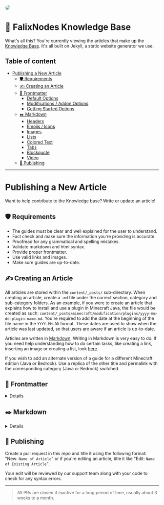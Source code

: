 <img style="border-radius: 20px;" src="https://i.imgur.com/nyoM6z6.png">

# 📖 FalixNodes Knowledge Base

What's all this? You're currently viewing the articles that make up the [Knowledge Base](https://kb.falixnodes.net/). It's all built on Jekyll, a static website generator we use.

## Table of content

-   [Publishing a New Article](https://github.com/FalixNodes-Software/KB-articles#publishing-a-new-article)
    -   [🛡️ Requirements](https://github.com/FalixNodes-Software/KB-articles#%EF%B8%8F-requirements)
    -   [✍️ Creating an Article](https://github.com/FalixNodes-Software/KB-articles#%EF%B8%8F-creating-an-article)
    -   [📃️ Frontmatter](https://github.com/FalixNodes-Software/KB-articles#%EF%B8%8F-frontmatter)
        -   [Default Options](https://github.com/FalixNodes-Software/KB-articles#default-options)
        -   [Modifications / Addon Options](https://github.com/FalixNodes-Software/KB-articles#modifications--addon-options)
        -   [Getting Started Options](https://github.com/FalixNodes-Software/KB-articles#getting-started-options)
    -   [✒️ Markdown](https://github.com/FalixNodes-Software/KB-articles#%EF%B8%8F-markdown)
        -   [Headers](https://github.com/FalixNodes-Software/KB-articles#headers)
        -   [Emojis / Icons](https://github.com/FalixNodes-Software/KB-articles#emojis--icons)
        -   [Images](https://github.com/FalixNodes-Software/KB-articles#images)
        -   [Lists](https://github.com/FalixNodes-Software/KB-articles#lists)
        -   [Colored Text](https://github.com/FalixNodes-Software/KB-articles#colored-text)
        -   [Tabs](https://github.com/FalixNodes-Software/KB-articles#tabs)
        -   [Blockquote](https://github.com/FalixNodes-Software/KB-articles#blockquote)
        -   [Video](https://github.com/FalixNodes-Software/KB-articles#video)
    -   [📢️ Publishing](https://github.com/FalixNodes-Software/KB-articles#%EF%B8%8F-publishing)

---

# Publishing a New Article

Want to help contribute to the Knowledge base? Write or update an article!

## 🛡️ Requirements

-   The guides must be clear and well explained for the user to understand.
-   Fact check and make sure the information you're providing is accurate.
-   Proofread for any grammatical and spelling mistakes.
-   Validate markdown and html syntax.
-   Provide proper frontmatter.
-   Use valid links and images.
-   Make sure guides are up-to-date.

## ✍️ Creating an Article

All articles are stored within the `content/_posts/` sub-directory. When creating an article, create a `.md` file under the correct section, category and sub-category folders. As an example, if you were to create an article that explains how to install and use a plugin in Minecraft Java, the file would be created as such: `content/_posts/minecraft/modification/plugins/yyyy-mm-dd-plugin-name.md`. You're required to add the date at the beginning of the file name in the `YYYY-MM-DD` format. These dates are used to show when the article was last updated, so that users are aware if an article is up-to-date.

Articles are written in [Markdown](https://www.markdownguide.org/getting-started/). Writing in Markdown is very easy to do. If you need help understanding how to do certain tasks, like creating a link, inserting an image or creating a list, look [here](https://guides.github.com/features/mastering-markdown/).

If you wish to add an alternate version of a guide for a different Minecraft edition (Java or Bedrock). Use a replica of the other title and permalink with the corresponding category (Java or Bedrock) switched.

## 📃️ Frontmatter

<details>

<br>

The frontmatter is the block at the top of every article surrounded by a pair of triple dashes `---`. As the frontmatter is based on YAML, ensure that the correct syntax is followed:

### Default Options

```Markdown
---
layout: post
title: "Title of Article"
category: Java
tags: General
description: "Here is the description of your guide"
keywords:
    - keyword: "dynmap"
    - keyword: "world"
      matches: ["live", "browser", "map"]
permalink: /minecraft/java/general/name-of-article
image: "link"
author: Name
icon: book-bookmark
---
```

| Metadata       | Description                                                                                                                                                                             |
| -------------- | --------------------------------------------------------------------------------------------------------------------------------------------------------------------------------------- |
| `layout:`      | Must **always** remain as `post`                                                                                                                                                        |
| `title:`       | The title of your guide, make sure it contains the necessary keywords to make it stand out                                                                                              |
| `category:`    | Any of the categories in the `content/_categories/` folder _(Case sensitive)_                                                                                                           |
| `tags:`        | Any sub-category; they are each listed in their corresponding category file in the `content/_categories/` folder. _(Case sensitive)_                                                    |
| `description:` | A description for your guide, keep it concise, informative and interesting                                                                                                              |
| `keywords:`    | All keywords relevant to the topic. Keywords without a "matches" key will be used as a standalone search query while those with the key will be combined to form a more accurate query. |
| `permalink:`   | /`section`/`category`/`sub-category`/`short-title` _(Lowercase)_                                                                                                                        |
| `image:`       | A direct link to an image to be used as a thumbnail _(Optional)_                                                                                                                        |
| `author:`      | Name of the current author and maintainer. For multiple authors (maximum of 3), use the the array format.                                                                               |
| `icon:`        | Direct link to an icon. _(Optional)_                                                                                                                                                    |
| `toc:`         | Whether to enable table of contents or not. _(Optional, default value is `true`)_                                                                                                       |

> Encompass your values in quotation marks if it contains symbols other than slashes `/` or hyphens `-`.
> New authors must request for their github account to be manually added to display correct profile pictures.

### Modifications / Addon Options

The below frontmatter options are extra options for **Minecraft modifications and addons (plugins, mods and data-packs)** in addition to the default options:

```Markdown
---
icon: "link"
mod-name: "Name of mod"
mod-type: "Plugin, Mod, Standalone"
mod-url: "link"
---
```

| Metadata    | Description                                             |
| ----------- | ------------------------------------------------------- |
| `icon:`     | Direct link to the mod's icon                           |
| `mod-name:` | Official mod name                                       |
| `mod-type:` | The software type, such as plugin, mod, standalone, etc |
| `mod-url:`  | A link to the mod's official page or website            |

### Getting Started Options

If you wish to include a post from an existing category in the `Getting started` category, use these extra frontmatter options:

```Markdown
---
getting-started-tag: General
post_order: 1
---
```

| Metadata              | Description                                                                        |
| --------------------- | ---------------------------------------------------------------------------------- |
| `getting-started-tag` | Functionally the same as `tags:` but specific to the getting started category only |
| `post_order`          | Order of the post within the Getting-started category                              |

</details>

## ✒️ Markdown

<details>

<br>

[Markdown cheatsheet](https://markdownguide.offshoot.io/cheat-sheet/).

### Headers

Using "# Title of Article" isn't needed; the layout will automatically add the title of the article to the top of the guide. That being said, always use "## Subtitle" instead.

### Icons

We have a built in recommended icon and a few server software icons you can use anywhere in your article, we suggest using them in tabs as much as possible.

To display a recommended icon, use the code below:

```html
<i class="recommended"></i>
```

To display a server software icon, use the code below while replacing the classes with any supported class as is listed underneath it:

```html
<i class="software software-name"></i>
```

Replace `software` with either `java-software`, `bedrock-software` or `type-software` (mod, plugin, datapack).
Replace `software-name` with any supported software:

-   Java: `java`, `snapshot`, `spigot`, `paper`, `pufferfish`, `purpur`, `fabric`, `neoforge`, `forge`, `quilt`, `sponge`, `mohist`, `magma`, `arclight`, `velocity`, `bungeecord`
-   Bedrock: `bedrock`, `preview`, `pmmp`, `nukkit`
-   Type: `mod`, `plugin`, `datapack`

### Images

If you're adding an image to the files, follow the structure below:

```
![Alt text](content/assets/images/posts/...)
```

Replace `Alt text` with an alternate text incase the image is not loaded properly or for accessibility purposes. `...` must also be replaced with the actual path of your image including the file name and extension.

### Lists

When typing out steps using lists, make sure to separate each step with a **blank line**. Otherwise, a `<p>` tag will not be generated.

### Colored Text

When navigating around the Dashboard, four colors (Orange, Green, Red, Blue) can often be seen on different buttons such as Restart, Save File, Delete, Connect, etc. It is a good idea to color these words with the same color as can be seen in the Dashboard to make the guides more user friendly and vibrant. Fortunately this can be done by making the word **bold** (`** **`) and immediately following it with an inline attribute with the color as a style name like so:

```
**Connect**{: .blue } **Delete**{: .red } **Restart**{: .orange } **Save File**{: .green }
```

### Tabs

In certain articles, you may want to use tabs to group separate alternate procedures in one place, such as procedures on configuring a software with a plugin and mod version:

```
{% tabs software %}

{% tab software plugin %}

Steps for the plugin go here

{% endtab %}

{% tab software mod %}

Steps for the mod go here

{% endtab %}

{% endtabs %}

```

The first word after the tab keyword is used to group the tabs together, while the words after will be displayed as the tab label. If the content of tabs have a similar structure, place the tabs under each heading rather than placing headings in tabs.
To add icons, simply paste the code before or after the tab label (e.g: `{% tab software Paper <i class="recommended"></i> %}`).

### Blockquote

There are 4 custom blockquote, which are each used in different context:

**Note:**

Used to add additional information that does not fit in its own paragraph.

```Markdown
> hi this is blockquote
```

**Success:**

Used to signify success messages or completion.

```Markdown
{: .success}

> hi this is blockquote
```

**Warning:**

Used as a warning to avoid something.

```Markdown
{: .warning}

> hi this is blockquote
```

**Error:**

Used as a way to display common errors or issues.

```Markdown
{: .error}

> hi this is blockquote
```

### Video

[Learn how to embed a YouTube video](https://support.google.com/youtube/answer/171780?hl=en)

```html
<video controls preload="auto"><source src="https://example.com/video.webm" type="video/webm" src="https://example.com/video.mp4" type="video/mp4" /></video>
```

> If you're adding a video to the files, use a path like `content/assets/videos/posts/...`.

Make sure to provide both webm and mp4. Webm are much smaller and load faster, although an MP4 file is required as not all browsers support webm format. So the MP4 is more of a fallback option if the user's browser doesn't like the webm format.

</details>

## 📢️ Publishing

Create a pull request in this repo and title it using the following format: "New: `Name of Article`" or if you're editing an article, title it like "Edit: `Name of Existing Article`".

Your edit will be reviewed by our support team along with your code to check for any syntax errors.

---

> All PRs are closed if inactive for a long period of time, usually about 3 weeks to a month.

